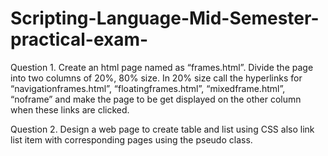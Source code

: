 # Scripting-Language-Mid-Semester-practical-exam-











Question 1. Create an html page  named  as  “frames.html”. Divide the page into two  columns  of 20%,  80% size.  In  20%  size  call  the  hyperlinks  for  “navigationframes.html”, “floatingframes.html”, “mixedframe.html”, “noframe” and make the page to be get displayed on the other column when these links are clicked.



Question 2.	Design a web page to create table and list using CSS also link list item with corresponding pages using the pseudo class.
	
